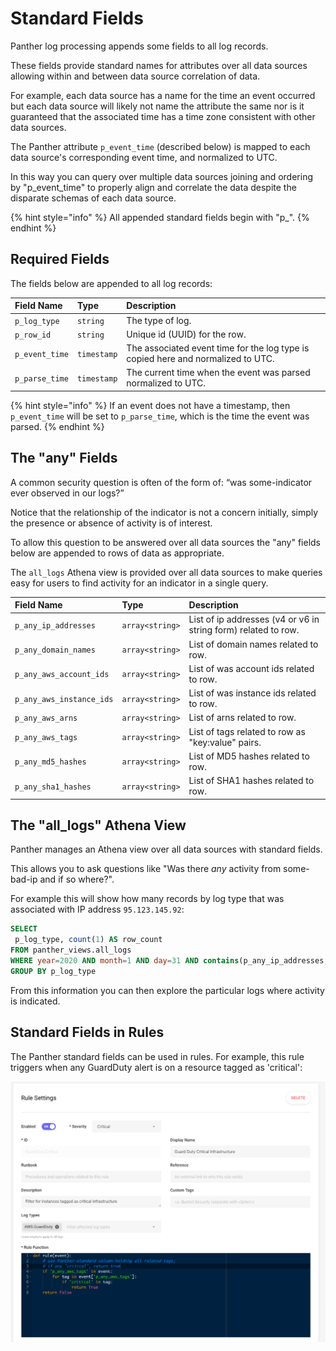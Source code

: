 # Standard Fields

Panther log processing appends some fields to all log records.

These fields provide standard names for attributes over all data sources allowing within and between data source correlation of data.

For example, each data source has a name for the time an event occurred but each data source will likely not name the attribute the same nor is it guaranteed that the associated time has a time zone consistent with other data sources.

The Panther attribute `p_event_time` \(described below\) is mapped to each data source's corresponding event time, and normalized to UTC.

In this way you can query over multiple data sources joining and ordering by "p\_event\_time" to properly align and correlate the data despite the disparate schemas of each data source.

{% hint style="info" %}
All appended standard fields begin with "p\_".
{% endhint %}

## Required Fields

The fields below are appended to all log records:

| Field Name | Type | Description |
| :--- | :--- | :--- |
| `p_log_type` | `string` | The type of log. |
| `p_row_id` | `string` | Unique id \(UUID\) for the row. |
| `p_event_time` | `timestamp` | The associated event time for the log type is copied here and normalized to UTC. |
| `p_parse_time` | `timestamp` | The current time when the event was parsed normalized to UTC. |

{% hint style="info" %}
If an event does not have a timestamp, then `p_event_time` will be set to `p_parse_time`, which is the time the event was parsed.
{% endhint %}

## The "any" Fields

A common security question is often of the form of: “was some-indicator ever observed in our logs?”

Notice that the relationship of the indicator is not a concern initially, simply the presence or absence of activity is of interest.

To allow this question to be answered over all data sources the "any" fields below are appended to rows of data as appropriate.

The `all_logs` Athena view is provided over all data sources to make queries easy for users to find activity for an indicator in a single query.

| Field Name | Type | Description |
| :--- | :--- | :--- |
| `p_any_ip_addresses` | `array<string>` | List of ip addresses \(v4 or v6 in string form\) related to row. |
| `p_any_domain_names` | `array<string>` | List of domain names related to row. |
| `p_any_aws_account_ids` | `array<string>` | List of was account ids related to row. |
| `p_any_aws_instance_ids` | `array<string>` | List of was instance ids related to row. |
| `p_any_aws_arns` | `array<string>` | List of arns related to row. |
| `p_any_aws_tags` | `array<string>` | List of tags related to row as "key:value" pairs. |
| `p_any_md5_hashes` | `array<string>` | List of MD5 hashes related to row. |
| `p_any_sha1_hashes` | `array<string>` | List of SHA1 hashes related to row. |

## The "all\_logs" Athena View

Panther manages an Athena view over all data sources with standard fields.

This allows you to ask questions like "Was there _any_ activity from some-bad-ip and if so where?".

For example this will show how many records by log type that was associated with IP address `95.123.145.92`:

```sql
SELECT
 p_log_type, count(1) AS row_count
FROM panther_views.all_logs
WHERE year=2020 AND month=1 AND day=31 AND contains(p_any_ip_addresses, '95.123.145.92')
GROUP BY p_log_type
```

From this information you can then explore the particular logs where activity is indicated.

## Standard Fields in Rules

The Panther standard fields can be used in rules. For example, this rule triggers when any GuardDuty alert is on a resource tagged as 'critical':

![Example Panther Rule](.gitbook/assets/pantherstandardfieldrule.png)

